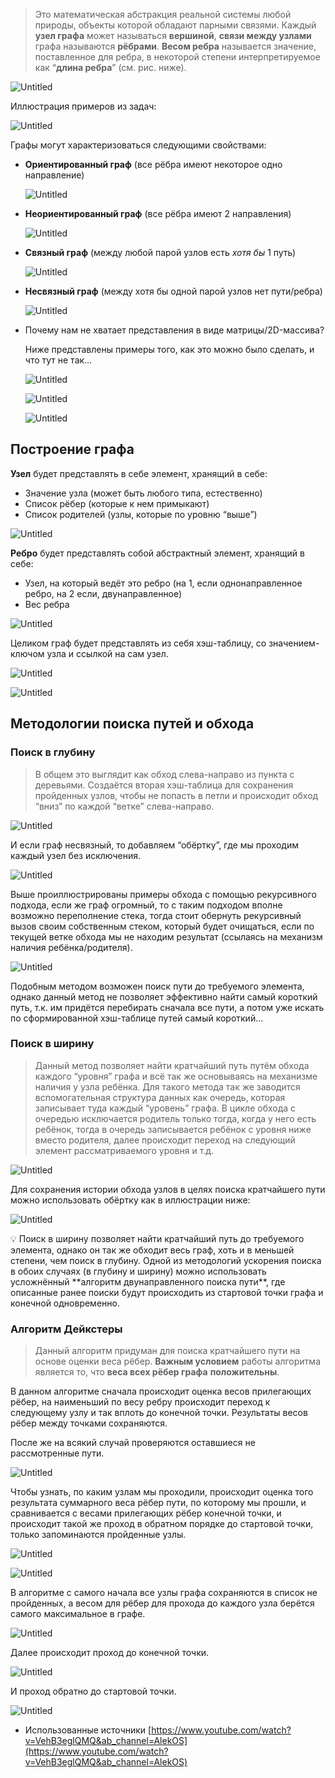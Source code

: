  > Это математическая абстракция реальной системы любой природы, объекты которой обладают парными связями. 
> Каждый **узел графа** может называться **вершиной**, **связи между узлами** графа называются **рёбрами**.
> **Весом ребра** называется значение, поставленное для ребра, в некоторой степени интерпретируемое как “**длина ребра**” (см. рис. ниже).

![Untitled](../image-storage/Untitled%2019.png)

Иллюстрация примеров из задач:

![Untitled](../image-storage/Untitled%2020.png)

Графы могут характеризоваться следующими свойствами:

- **Ориентированный граф** (все рёбра имеют некоторое одно направление)
    
    ![Untitled](../image-storage/Untitled%2021.png)
    
- **Неориентированный граф** (все рёбра имеют 2 направления)
    
    ![Untitled](../image-storage/Untitled%2022.png)
    
- **Связный граф** (между любой парой узлов есть *хотя бы* 1 путь)
    
    ![Untitled](../image-storage/Untitled%2023.png)
    
- **Несвязный граф** (между хотя бы одной парой узлов нет пути/ребра)
    
    ![Untitled](../image-storage/Untitled%2024.png)
    
- Почему нам не хватает представления в виде матрицы/2D-массива?
    
    Ниже представлены примеры того, как это можно было сделать, и что тут не так…
    
    ![Untitled](../image-storage/Untitled%2025.png)
    
    ![Untitled](../image-storage/Untitled%2026.png)
    
    ![Untitled](../image-storage/Untitled%2027.png)
    

## Построение графа

**Узел** будет представлять в себе элемент, хранящий в себе:

- Значение узла (может быть любого типа, естественно)
- Список рёбер (которые к нем примыкают)
- Список родителей  (узлы, которые по уровню “выше”)

![Untitled](../image-storage/Untitled%2028.png)

**Ребро** будет представлять собой абстрактный элемент, хранящий в себе:

- Узел, на который ведёт это ребро (на 1, если однонаправленное ребро, на 2 если, двунаправленное)
- Вес ребра

![Untitled](../image-storage/Untitled%2029.png)

Целиком граф будет представлять из себя хэш-таблицу, со значением-ключом узла и ссылкой  на сам узел.

![Untitled](../image-storage/Untitled%2030.png)

![Untitled](../image-storage/Untitled%2031.png)

## Методологии поиска путей и обхода

### Поиск в глубину

> В общем это выглядит как обход слева-направо из пункта с деревьями. Создаётся вторая хэш-таблица для сохранения пройденных узлов, чтобы не попасть в петли и происходит обход “вниз” по каждой “ветке” слева-направо.
> 

![Untitled](../image-storage/Untitled%2032.png)

И если граф несвязный, то добавляем “обёртку”, где мы проходим каждый узел без исключения.

![Untitled](../image-storage/Untitled%2033.png)

Выше проиллюстрированы примеры обхода с помощью рекурсивного подхода, если же граф огромный, то с таким подходом вполне возможно переполнение стека, тогда стоит обернуть рекурсивный вызов своим собственным стеком, который будет очищаться, если по текущей ветке обхода мы не находим результат (ссылаясь на механизм наличия ребёнка/родителя).

![Untitled](../image-storage/Untitled%2034.png)

Подобным методом возможен поиск пути до требуемого элемента, однако данный метод не позволяет эффективно найти самый короткий путь, т.к. им придётся перебирать сначала все пути, а потом уже искать по сформированной хэш-таблице путей самый короткий…

### Поиск в ширину

> Данный метод позволяет найти кратчайший путь путём обхода каждого “уровня” графа и всё так же основываясь на механизме наличия у узла ребёнка. Для такого метода так же заводится вспомогательная структура данных как очередь, которая записывает туда каждый “уровень” графа. В цикле обхода с очередью исключается родитель только тогда, когда у него есть ребёнок, тогда в очередь записывается ребёнок с уровня ниже вместо родителя, далее происходит переход на следующий элемент рассматриваемого уровня и т.д.

![Untitled](../image-storage/Untitled%2035.png)

Для сохранения истории обхода узлов в целях поиска кратчайшего пути можно использовать обёртку  как в иллюстрации ниже:

![Untitled](../image-storage/Untitled%2036.png)

<aside>
💡 Поиск в ширину позволяет найти кратчайший путь до требуемого элемента, однако он так же обходит весь граф, хоть и в меньшей степени, чем поиск в глубину. Одной из методологий ускорения поиска в обоих случаях (в глубину и ширину) можно использовать усложнённый **алгоритм двунаправленного поиска пути**, где описанные ранее поиски будут происходить из стартовой точки графа и конечной одновременно.

</aside>

### Алгоритм Дейкстеры

> Данный алгоритм придуман для поиска кратчайшего пути на основе оценки веса рёбер. 
> **Важным условием** работы алгоритма является то, что **веса всех рёбер графа** **положительны**.
> 

В данном алгоритме сначала происходит оценка весов прилегающих рёбер, на наименьший по весу ребру происходит переход к следующему узлу и так вплоть до конечной точки. Результаты весов рёбер между точками сохраняются. 

После же на всякий случай проверяются оставшиеся не рассмотренные пути.

![Untitled](../image-storage/Untitled%2037.png)

Чтобы узнать, по каким узлам мы проходили, происходит оценка того результата суммарного веса рёбер пути, по которому мы прошли, и сравнивается с весами прилегающих рёбер конечной точки, и происходит такой же проход в обратном порядке до стартовой точки, только запоминаются пройденные узлы.

![Untitled](../image-storage/Untitled%2038.png)

![Untitled](../image-storage/Untitled%2039.png)

В алгоритме с самого начала все узлы графа сохраняются в список не пройденных, а весом для рёбер для прохода до каждого узла берётся самого максимальное в графе.

![Untitled](../image-storage/Untitled%2040.png)

Далее происходит проход до конечной точки.

![Untitled](../image-storage/Untitled%2041.png)

И проход обратно до стартовой точки.

![Untitled](../image-storage/Untitled%2042.png)

- Использованные источники
    [https://www.youtube.com/watch?v=VehB3eglQMQ&ab_channel=AlekOS](https://www.youtube.com/watch?v=VehB3eglQMQ&ab_channel=AlekOS)